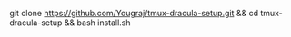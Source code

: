 
git clone https://github.com/Yougraj/tmux-dracula-setup.git && cd tmux-dracula-setup && bash install.sh
